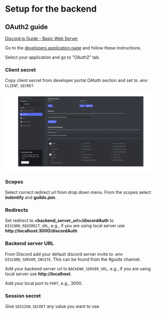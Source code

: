 # Setup for the backend

## OAuth2 guide

[Discord.js Guide - Basic Web Server](https://discordjs.guide/oauth2/#setting-up-a-basic-web-server)

Go to the [developers application page](https://discord.com/developers/applications) and follow these instructions.

Select your application and go to "OAuth2" tab.

### Client secret

Copy client secret from developer portal OAtuth section and set to .env `CLIENT_SECRET`.

![Application button](./images/backend.png)

### Scopes

Select correct redirect url from drop down menu. From the scopes select **indentify** and **guilds.join**.

### Redirects

Set redirect to **<backend_server_url>/discordAuth** to `DISCORD_REDIRECT_URL`, e.g., if you are using local server use **http://localhost:3000/discordAuth**

### Backend server URL

From Discord add your default discord server invite to .env `DISCORD_SERVER_INVITE`. This can be found from the _#guide_ channel.

Add your backend server url to `BACKEND_SERVER_URL`, e.g., if you are using local server use **http://localhost**.

Add your local port to `PORT`, e.g., 3000.

### Session secret

Give `SESSION_SECRET` any value you want to use.
